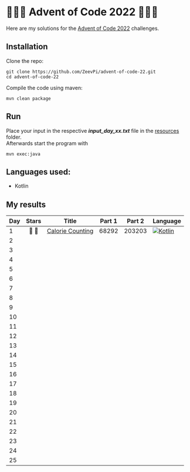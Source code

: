 # 🎄🎁🎄 Advent of Code 2022 🎄🎁🎄

Here are my solutions for the [Advent of Code 2022](https://adventofcode.com/2022) challenges.

## Installation

Clone the repo:

```
git clone https://github.com/ZeevPi/advent-of-code-22.git
cd advent-of-code-22
```

Compile the code using maven:

```
mvn clean package
```

## Run

Place your input in the respective **_input_day_xx.txt_** file in the [resources](src/main/resources) folder.<br>
Afterwards start the program with

```
mvn exec:java
```

## Languages used:

- Kotlin

## My results

| Day | Stars | Title                                                   | Part 1 | Part 2 | Language                                                                                                                               |
|-----|:-----:|---------------------------------------------------------|--------|--------|----------------------------------------------------------------------------------------------------------------------------------------|
| 1   | 🌟 🌟 | [Calorie Counting](https://adventofcode.com/2022/day/1) | 68292  | 203203 | [![Kotlin](https://img.shields.io/badge/Kotlin-0095D5?style=for-the-badge&logo=Kotlin&logoColor=white)](src/main/kotlin/days/Day01.kt) |
| 2   |       |                                                         |        |        |                                                                                                                                        |
| 3   |       |                                                         |        |        |                                                                                                                                        |
| 4   |       |                                                         |        |        |                                                                                                                                        |
| 5   |       |                                                         |        |        |                                                                                                                                        |
| 6   |       |                                                         |        |        |                                                                                                                                        |
| 7   |       |                                                         |        |        |                                                                                                                                        |
| 8   |       |                                                         |        |        |                                                                                                                                        |
| 9   |       |                                                         |        |        |                                                                                                                                        |
| 10  |       |                                                         |        |        |                                                                                                                                        |
| 11  |       |                                                         |        |        |                                                                                                                                        |
| 12  |       |                                                         |        |        |                                                                                                                                        |
| 13  |       |                                                         |        |        |                                                                                                                                        |
| 14  |       |                                                         |        |        |                                                                                                                                        |
| 15  |       |                                                         |        |        |                                                                                                                                        |
| 16  |       |                                                         |        |        |                                                                                                                                        |
| 17  |       |                                                         |        |        |                                                                                                                                        |
| 18  |       |                                                         |        |        |                                                                                                                                        |
| 19  |       |                                                         |        |        |                                                                                                                                        |
| 20  |       |                                                         |        |        |                                                                                                                                        |
| 21  |       |                                                         |        |        |                                                                                                                                        |
| 22  |       |                                                         |        |        |                                                                                                                                        |
| 23  |       |                                                         |        |        |                                                                                                                                        |
| 24  |       |                                                         |        |        |                                                                                                                                        |
| 25  |       |                                                         |        |        |                                                                                                                                        |
